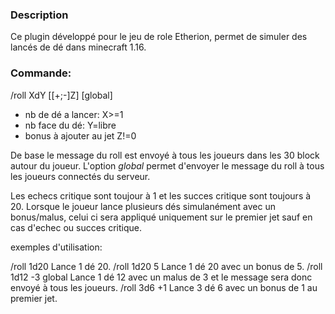 ### Description

Ce plugin développé pour le jeu de role Etherion, permet de simuler des lancés de dé dans minecraft 1.16.



### Commande:

/roll XdY [[+;-]Z] [global]

- nb de dé a lancer:     	X>=1
- nb face du dé: 		      Y=libre
- bonus à ajouter au jet	Z!=0

De base le message du roll est envoyé à tous les joueurs dans les 30 block autour du joueur.
L'option _global_ permet d'envoyer le message du roll à tous les joueurs connectés du serveur.

Les echecs critique sont toujour à 1 et les succes critique sont toujours à 20.
Lorsque le joueur lance plusieurs dés simulanément avec un bonus/malus, celui ci sera appliqué uniquement sur le premier jet sauf en cas d'echec ou succes critique. 


exemples d'utilisation:

/roll 1d20              Lance 1 dé 20.
/roll 1d20 5            Lance 1 dé 20 avec un bonus de 5.
/roll 1d12 -3 global    Lance 1 dé 12 avec un malus de 3 et le message sera donc envoyé à tous les joueurs.
/roll 3d6 +1            Lance 3 dé 6 avec un bonus de 1 au premier jet.
